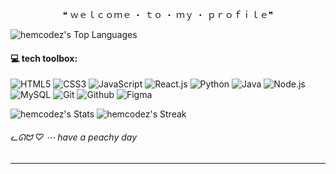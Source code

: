 <p align="center">
 ❝ ｗｅｌｃｏｍｅ ・ ｔｏ ・ ｍｙ ・ ｐｒｏｆｉｌｅ❞
</p>

![hemcodez's Top Languages](https://github-readme-stats.vercel.app/api/top-langs/?username=hemcodez&theme=midnight-purple&show_icons=true&hide_border=true&layout=compact)

 #### **💻 tech toolbox:**
![HTML5](https://img.shields.io/badge/HTML5-orange?style=for-the-badge&logo=html5&labelColor=black)
![CSS3](https://img.shields.io/badge/CSS3-%231e90ff?style=for-the-badge&logo=css3&logoColor=%231e90ff&labelColor=black)
![JavaScript](https://img.shields.io/badge/JavaScript-%23F0DB4F?style=for-the-badge&logo=javascript&logoColor=%23F0DB4F&labelColor=black)
![React.js](https://img.shields.io/badge/React.js-%2361DBFB?style=for-the-badge&logo=React&logoColor=%2361DBFB&labelColor=black)
![Python](https://img.shields.io/badge/Python-%23FFE873?style=for-the-badge&logo=Python&labelColor=black)
![Java](https://img.shields.io/badge/Java-%235382a1?style=for-the-badge&logo=coffeescript&logoColor=red&labelColor=black)
![Node.js](https://img.shields.io/badge/node.js-%2368a063?style=for-the-badge&logo=nodedotjs&logoColor=%233c873a&labelColor=black)
![MySQL](https://img.shields.io/badge/mysql-%23f29111?style=for-the-badge&logo=mysql&logoColor=00758f&labelColor=black)
![Git](https://img.shields.io/badge/GIT-%23F1502F?style=for-the-badge&logo=git&logoColor=F1502F&labelColor=black)
![Github](https://img.shields.io/badge/Github-grey?style=for-the-badge&logo=github&labelColor=black)
![Figma](https://img.shields.io/badge/figma-%23167FFC?style=for-the-badge&logo=figma&logoColor=FD3259&labelColor=black)



![hemcodez's Stats](https://github-readme-stats.vercel.app/api?username=hemcodez&theme=midnight-purple&show_icons=true&hide_border=true&count_private=true)
![hemcodez's Streak](https://github-readme-streak-stats.herokuapp.com/?user=hemcodez&theme=midnight-purple&hide_border=true)



###### ᓚᘏᗢ ♡ ⋯ have a peachy day

---
